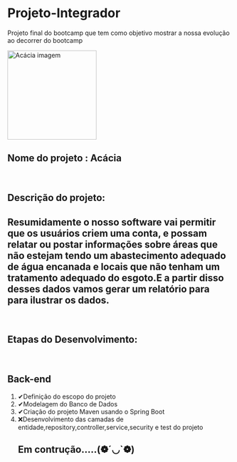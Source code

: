 # Projeto-Integrador
Projeto final do bootcamp que tem como objetivo mostrar a nossa evolução ao decorrer do bootcamp

<img src="https://static3.depositphotos.com/1007115/242/i/950/depositphotos_2429922-stock-photo-acacia-blossom.jpg" alt="Acácia imagem" width="200" heigth= "200">
<h2>Nome do projeto : Acácia</h2> <br>

<h2>Descrição do projeto:</h2>
<h2>Resumidamente o nosso software vai permitir que os usuários criem uma conta, e possam relatar ou postar informações sobre áreas que não estejam tendo um abastecimento adequado de água encanada e locais que não tenham um tratamento adequado do esgoto.E a partir disso desses dados vamos gerar um relatório para para ilustrar os dados.</h2><br>

<h2>Etapas do Desenvolvimento:</h2><br>
   <h2>Back-end</h2>
  <ol>
    <li>✔Definição do escopo do projeto</li>
    <li>✔Modelagem do Banco de Dados</li>
    <li>✔Criação do projeto Maven usando o Spring Boot</li>
    <li>❌Desenvolvimento das camadas de entidade,repository,controller,service,security e test do projeto </li>
  </ol>
  
  <ol>
  <h2>Em contrução.....(❁´◡`❁)</h2>
  </ol>


